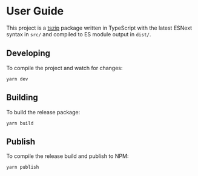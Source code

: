 # User Guide

This project is a [tszip](https://github.com/tszip/tszip) package written in
TypeScript with the latest ESNext syntax in `src/` and compiled to ES module
output in `dist/`.

## Developing
To compile the project and watch for changes:

```
yarn dev
```

## Building
To build the release package:

```
yarn build
```

## Publish
To compile the release build and publish to NPM:

```
yarn publish
```